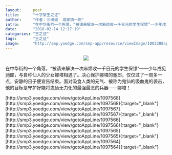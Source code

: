 ```yaml
---
layout:     post
title:      "十字架王之证"
author:     "作者：三田诚  成家慎一郎"
intro:      "在中华街的一个角落，“被请来解决一次麻烦收一千日元的学生保镖”——少年戌见驰郎，与自称仙人的少女娜塔相遇了。决心保护娜塔的驰郎，仅仅过了一周多一点，安静的日子便宣告结束。面对吸食人类的元气、被称为鬼仙的吸血鬼的袭击，他的目标是守护好能将鬼仙无力化的最强最恶的兵器——娜塔！"
date:       "2018-02-14 12:17:19"
categories: "王之证"
tags:       "王之证"
image:      "http://smp.yoedge.com/smp-app/resource/viewImage/1003288appline.png"
---
```

<div style="text-align: center">
<p><img src="http://smp.yoedge.com/smp-app/resource/viewImage/1003288appline.png"/></p>
</div>
<p class="post-meta">
<span>在中华街的一个角落，“被请来解决一次麻烦收一千日元的学生保镖”——少年戌见驰郎，与自称仙人的少女娜塔相遇了。决心保护娜塔的驰郎，仅仅过了一周多一点，安静的日子便宣告结束。面对吸食人类的元气、被称为鬼仙的吸血鬼的袭击，他的目标是守护好能将鬼仙无力化的最强最恶的兵器——娜塔！</span>
</p>
[http://smp3.yoedge.com/view/gotoAppLine/1097568](http://smp3.yoedge.com/view/gotoAppLine/1097568){:target="_blank"}
[http://smp3.yoedge.com/view/gotoAppLine/1097567](http://smp3.yoedge.com/view/gotoAppLine/1097567){:target="_blank"}
[http://smp3.yoedge.com/view/gotoAppLine/1097566](http://smp3.yoedge.com/view/gotoAppLine/1097566){:target="_blank"}
[http://smp3.yoedge.com/view/gotoAppLine/1097565](http://smp3.yoedge.com/view/gotoAppLine/1097565){:target="_blank"}
[http://smp3.yoedge.com/view/gotoAppLine/1097564](http://smp3.yoedge.com/view/gotoAppLine/1097564){:target="_blank"}


